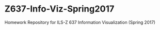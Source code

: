 # Z637-Info-Viz-Spring2017
Homework Repository for ILS-Z 637 Information Visualization (Spring 2017) 
